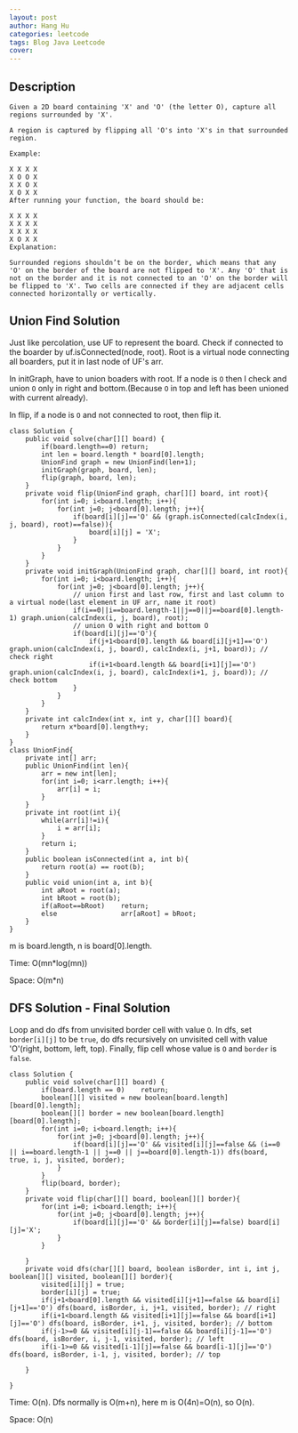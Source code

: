 ```yaml
---
layout: post
author: Hang Hu
categories: leetcode
tags: Blog Java Leetcode 
cover: 
---
```

## Description

```
Given a 2D board containing 'X' and 'O' (the letter O), capture all regions surrounded by 'X'.

A region is captured by flipping all 'O's into 'X's in that surrounded region.

Example:

X X X X
X O O X
X X O X
X O X X
After running your function, the board should be:

X X X X
X X X X
X X X X
X O X X
Explanation:

Surrounded regions shouldn’t be on the border, which means that any 'O' on the border of the board are not flipped to 'X'. Any 'O' that is not on the border and it is not connected to an 'O' on the border will be flipped to 'X'. Two cells are connected if they are adjacent cells connected horizontally or vertically.
```


## Union Find Solution


Just like percolation, use UF to represent the board. Check if connected to the boarder by uf.isConnected(node, root). Root is a virtual node connecting all boarders, put it in last node of UF's arr.


In initGraph, have to union boaders with root. If a node is `O` then I check and union `O` only in right and bottom.(Because `O` in top and left has been unioned with current already).


In flip, if a node is `O` and not connected to root, then flip it.


```
class Solution {
    public void solve(char[][] board) {
        if(board.length==0) return;
        int len = board.length * board[0].length;
        UnionFind graph = new UnionFind(len+1);
        initGraph(graph, board, len);
        flip(graph, board, len);
    }
    private void flip(UnionFind graph, char[][] board, int root){
        for(int i=0; i<board.length; i++){
            for(int j=0; j<board[0].length; j++){
                if(board[i][j]=='O' && (graph.isConnected(calcIndex(i, j, board), root)==false)){
                    board[i][j] = 'X';
                }
            }
        }
    }
    private void initGraph(UnionFind graph, char[][] board, int root){
        for(int i=0; i<board.length; i++){
            for(int j=0; j<board[0].length; j++){
                // union first and last row, first and last column to a virtual node(last element in UF arr, name it root)
                if(i==0||i==board.length-1||j==0||j==board[0].length-1) graph.union(calcIndex(i, j, board), root);
                // union O with right and bottom O
                if(board[i][j]=='O'){
                    if(j+1<board[0].length && board[i][j+1]=='O')  graph.union(calcIndex(i, j, board), calcIndex(i, j+1, board)); // check right
                    if(i+1<board.length && board[i+1][j]=='O')  graph.union(calcIndex(i, j, board), calcIndex(i+1, j, board)); // check bottom
                }
            }
        }
    }
    private int calcIndex(int x, int y, char[][] board){
        return x*board[0].length+y;
    }
}
class UnionFind{
    private int[] arr;
    public UnionFind(int len){
        arr = new int[len];
        for(int i=0; i<arr.length; i++){
            arr[i] = i;
        }
    }
    private int root(int i){
        while(arr[i]!=i){
            i = arr[i];
        }
        return i;
    }
    public boolean isConnected(int a, int b){
        return root(a) == root(b);
    }
    public void union(int a, int b){
        int aRoot = root(a);
        int bRoot = root(b);
        if(aRoot==bRoot)    return;
        else                arr[aRoot] = bRoot;
    }
}
```


m is board.length, n is board[0].length.


Time: O(mn*log(mn))


Space: O(m*n)



## DFS Solution - Final Solution


Loop and do dfs from unvisited border cell with value `O`. In dfs, set `border[i][j]` to be `true`, do dfs recursively on unvisited cell with value 'O'(right, bottom, left, top). Finally, flip cell whose value is `O` and `border` is `false`.



```
class Solution {
    public void solve(char[][] board) {
        if(board.length == 0)    return;
        boolean[][] visited = new boolean[board.length][board[0].length];
        boolean[][] border = new boolean[board.length][board[0].length];
        for(int i=0; i<board.length; i++){
            for(int j=0; j<board[0].length; j++){
                if(board[i][j]=='O' && visited[i][j]==false && (i==0 || i==board.length-1 || j==0 || j==board[0].length-1)) dfs(board, true, i, j, visited, border);
            }
        }
        flip(board, border);
    }
    private void flip(char[][] board, boolean[][] border){
        for(int i=0; i<board.length; i++){
            for(int j=0; j<board[0].length; j++){
                if(board[i][j]=='O' && border[i][j]==false) board[i][j]='X';
            }
        }
        
    }
    private void dfs(char[][] board, boolean isBorder, int i, int j, boolean[][] visited, boolean[][] border){
        visited[i][j] = true;
        border[i][j] = true;        
        if(j+1<board[0].length && visited[i][j+1]==false && board[i][j+1]=='O') dfs(board, isBorder, i, j+1, visited, border); // right
        if(i+1<board.length && visited[i+1][j]==false && board[i+1][j]=='O') dfs(board, isBorder, i+1, j, visited, border); // bottom
        if(j-1>=0 && visited[i][j-1]==false && board[i][j-1]=='O') dfs(board, isBorder, i, j-1, visited, border); // left
        if(i-1>=0 && visited[i-1][j]==false && board[i-1][j]=='O') dfs(board, isBorder, i-1, j, visited, border); // top

    }
   
}
```


Time: O(n). Dfs normally is O(m+n), here m is O(4n)=O(n), so O(n).

Space: O(n)
